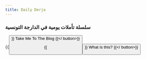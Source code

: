 ```yaml
---
title: Daily Derja
---
```


### سلسلة تأملات يومية في الدارجة التونسية


{{<button href="blog">}}
Take Me To The Blog
{{</ button>}}

{{<button href="about">}}
What is this?
{{</ button>}}